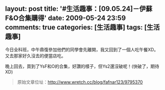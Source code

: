 layout: post
title: '#生活趣事：[09.05.24]－伊蘇F&O合集購得'
date: 2009-05-24 23:59
comments: true
categories: [生活趣事]
tags: [生活趣事]
---
今日全科班，中午鼎復參加他們的同學會先離開，我又回到了一個人吃午餐XD。又去那家好久沒去的便當店吃。

晚上回去，買到了YsF和O的合集，好讚的樣子，但Ys2還沒破呢！(快破了，期待XD)

> 原始文章位址：http://www.wretch.cc/blog/fafnar123/9795370